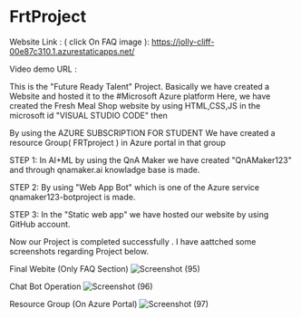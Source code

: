 # FrtProject  

Website Link   : ( click On FAQ image ): https://jolly-cliff-00e87c310.1.azurestaticapps.net/

Video demo URL : 

This is the "Future Ready Talent" Project. Basically we have created a Website and hosted it to the #Microsoft Azure platform 
Here, we have created the Fresh Meal Shop website by using HTML,CSS,JS in the microsoft id "VISUAL STUDIO CODE" then

By using the AZURE SUBSCRIPTION FOR STUDENT We have created a resource Group( FRTproject ) in Azure portal in that group 

STEP 1: In AI+ML by using the QnA Maker we have created "QnAMaker123" and  through qnamaker.ai knowladge base is made.

STEP 2: By using "Web App Bot" which is one of the Azure service qnamaker123-botproject is made.

STEP 3: In the "Static web app" we have hosted our website by using GitHub account. 

Now our Project is completed successfully .
I have  aattched some screenshots regarding Project below.





Final Webite (Only FAQ Section)
![Screenshot (95)](https://user-images.githubusercontent.com/94169726/160793857-f25bbb6b-8aa4-48df-80d7-63c623f6887f.png)


Chat Bot Operation
![Screenshot (96)](https://user-images.githubusercontent.com/94169726/160794642-8db19e27-a85e-4885-a46c-824726c65430.png)


Resource Group (On Azure Portal)
![Screenshot (97)](https://user-images.githubusercontent.com/94169726/160794675-66d6c5be-d7f9-4283-884f-e9430f12b30b.png)
